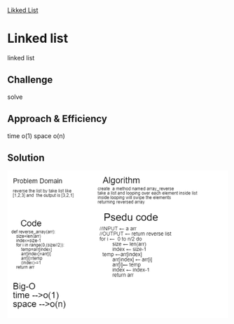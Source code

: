 [Likked List](https://github.com/hadeelhhawajreh/data-structures-and-algorithms-c401/pull/4)


# Linked list 
linked list 

## Challenge
solve 

## Approach & Efficiency
<!-- What approach did you take? Why? What is the Big O space/time for this approach? -->
time o(1)
space o(n)

## Solution
<!-- Embedded whiteboard image -->
![drawing](../../assets/drawing.png)


